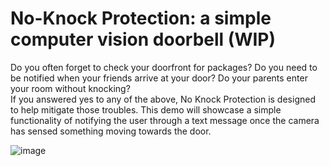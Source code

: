# No-Knock Protection: a simple computer vision doorbell (WIP)
Do you often forget to check your doorfront for packages? Do you need to be notified when your friends arrive at your door? Do your parents enter your room without knocking?  
If you answered yes to any of the above, No Knock Protection is designed to help mitigate those troubles. This demo will showcase a simple functionality of notifying the user through a text message once the camera has sensed something moving towards the door.

![image](https://github.com/user-attachments/assets/743444dd-753a-4ae4-8ad8-1a572e1ccece)
